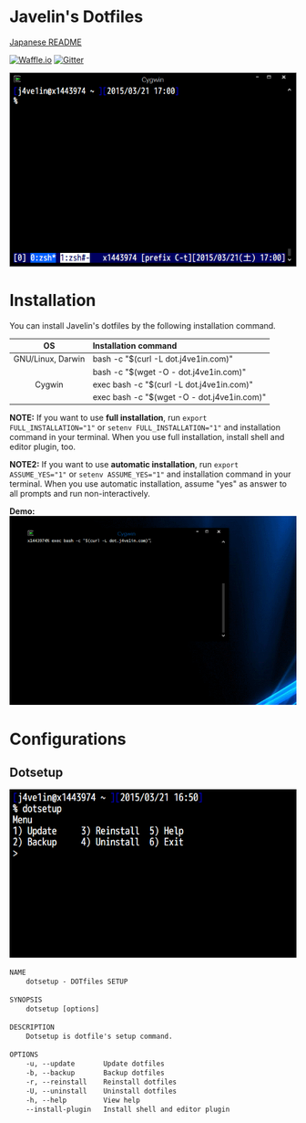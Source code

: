 # Javelin's Dotfiles
[Japanese README](/README.ja.md)

[![Waffle.io](https://img.shields.io/badge/task-Waffle.io-blue.svg?style=flat-square "Waffle.io")](https://waffle.io/j4ve1in/dotfiles)
[![Gitter](https://img.shields.io/badge/chat-Gitter-lightgrey.svg?style=flat-square "Gitter")](https://gitter.im/j4ve1in/dotfiles?utm_source=badge&utm_medium=badge&utm_campaign=pr-badge&utm_content=badge)

![Screenshot](/img/screenshot.png "Screenshot")

# Installation
You can install Javelin's dotfiles by the following installation command.

| OS                | Installation command                        |
|:-----------------:|:--------------------------------------------|
| GNU/Linux, Darwin | bash -c "$(curl -L dot.j4ve1in.com)"        |
|                   | bash -c "$(wget -O - dot.j4ve1in.com)"      |
| Cygwin            | exec bash -c "$(curl -L dot.j4ve1in.com)"   |
|                   | exec bash -c "$(wget -O - dot.j4ve1in.com)" |

**NOTE:** If you want to use **full installation**, run `export FULL_INSTALLATION="1"` or `setenv FULL_INSTALLATION="1"` and installation command in your terminal. When you use full installation, install shell and editor plugin, too.

**NOTE2:** If you want to use **automatic installation**, run `export ASSUME_YES="1"` or `setenv ASSUME_YES="1"` and installation command in your terminal. When you use automatic installation, assume "yes" as answer to all prompts and run non-interactively.

**Demo:**
![Demo](/img/demo.gif "Demo")

# Configurations
## Dotsetup
![dotsetup](/img/dotsetup.png "dotsetup")

    NAME
        dotsetup - DOTfiles SETUP

    SYNOPSIS
        dotsetup [options]

    DESCRIPTION
        Dotsetup is dotfile's setup command.

    OPTIONS
        -u, --update       Update dotfiles
        -b, --backup       Backup dotfiles
        -r, --reinstall    Reinstall dotfiles
        -U, --uninstall    Uninstall dotfiles
        -h, --help         View help
        --install-plugin   Install shell and editor plugin
